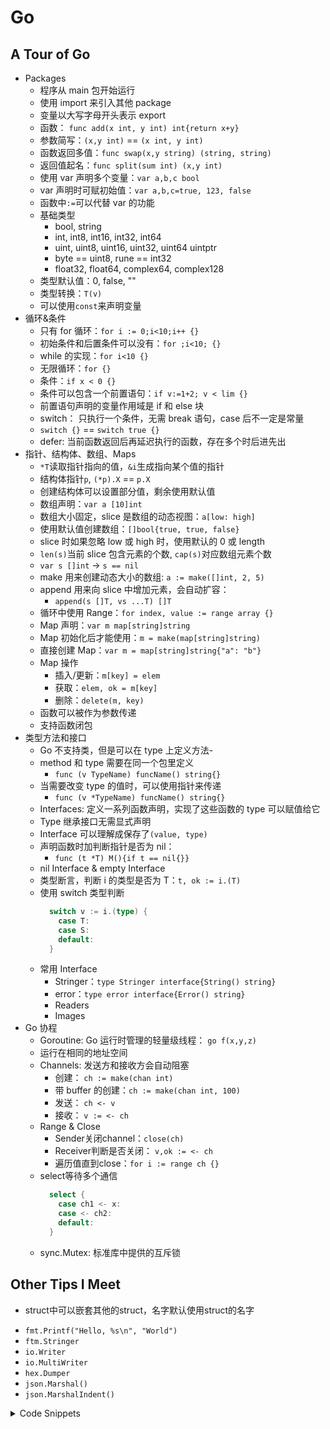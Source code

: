 # Go

## A Tour of Go

- Packages
  - 程序从 main 包开始运行
  - 使用 import 来引入其他 package
  - 变量以大写字母开头表示 export
  - 函数： `func add(x int, y int) int{return x+y}`
  - 参数简写：`(x,y int)` == `(x int, y int)`
  - 函数返回多值：`func swap(x,y string) (string, string)`
  - 返回值起名：`func split(sum int) (x,y int)`
  - 使用 var 声明多个变量：`var a,b,c bool`
  - var 声明时可赋初始值：`var a,b,c=true, 123, false`
  - 函数中`:=`可以代替 var 的功能
  - 基础类型
    - bool, string
    - int, int8, int16, int32, int64
    - uint, uint8, uint16, uint32, uint64 uintptr
    - byte == uint8, rune == int32
    - float32, float64, complex64, complex128
  - 类型默认值：0, false, ""
  - 类型转换：`T(v)`
  - 可以使用`const`来声明变量
- 循环&条件
  - 只有 for 循环：`for i := 0;i<10;i++ {}`
  - 初始条件和后置条件可以没有：`for ;i<10; {}`
  - while 的实现：`for i<10 {}`
  - 无限循环：`for {}`
  - 条件：`if x < 0 {}`
  - 条件可以包含一个前置语句：`if v:=1+2; v < lim {}`
  - 前置语句声明的变量作用域是 if 和 else 块
  - switch： 只执行一个条件，无需 break 语句，case 后不一定是常量
  - `switch {}` == `switch true {}`
  - defer: 当前函数返回后再延迟执行的函数，存在多个时后进先出
- 指针、结构体、数组、Maps
  - `*T`读取指针指向的值，`&i`生成指向某个值的指针
  - 结构体指针`p`, `(*p).X` == `p.X`
  - 创建结构体可以设置部分值，剩余使用默认值
  - 数组声明：`var a [10]int`
  - 数组大小固定，slice 是数组的动态视图：`a[low: high]`
  - 使用默认值创建数组：`[]bool{true, true, false}`
  - slice 时如果忽略 low 或 high 时，使用默认的 0 或 length
  - `len(s)`当前 slice 包含元素的个数, `cap(s)`对应数组元素个数
  - `var s []int` -> `s == nil`
  - make 用来创建动态大小的数组: `a := make([]int, 2, 5)`
  - append 用来向 slice 中增加元素，会自动扩容：
    - `append(s []T, vs ...T) []T`
  - 循环中使用 Range：`for index, value := range array {}`
  - Map 声明：`var m map[string]string`
  - Map 初始化后才能使用：`m = make(map[string]string)`
  - 直接创建 Map：`var m = map[string]string{"a": "b"}`
  - Map 操作
    - 插入/更新：`m[key] = elem`
    - 获取：`elem, ok = m[key]`
    - 删除：`delete(m, key)`
  - 函数可以被作为参数传递
  - 支持函数闭包
- 类型方法和接口
  - Go 不支持类，但是可以在 type 上定义方法-
  - method 和 type 需要在同一个包里定义
    - `func (v TypeName) funcName() string{}`
  - 当需要改变 type 的值时，可以使用指针来传递
    - `func (v *TypeName) funcName() string{}`
  - Interfaces: 定义一系列函数声明，实现了这些函数的 type 可以赋值给它
  - Type 继承接口无需显式声明
  - Interface 可以理解成保存了`(value, type)`
  - 声明函数时加判断指针是否为 nil：
    - `func (t *T) M(){if t == nil{}}`
  - nil Interface & empty Interface
  - 类型断言，判断 i 的类型是否为 T：`t, ok := i.(T)`
  - 使用 switch 类型判断
    ```go
      switch v := i.(type) {
        case T:
        case S:
        default:
      }
    ```
  - 常用 Interface
    - Stringer：`type Stringer interface{String() string}`
    - error：`type error interface{Error() string}`
    - Readers
    - Images
- Go 协程
  - Goroutine: Go 运行时管理的轻量级线程： `go f(x,y,z)`
  - 运行在相同的地址空间
  - Channels: 发送方和接收方会自动阻塞
    - 创建： `ch := make(chan int)`
    - 带 buffer 的创建：`ch := make(chan int, 100)`
    - 发送： `ch <- v`
    - 接收： `v := <- ch`
  - Range & Close
    - Sender关闭channel：`close(ch)`
    - Receiver判断是否关闭： `v,ok := <- ch`
    - 遍历值直到close：`for i := range ch {}`
  - select等待多个通信
    ```go
      select {
        case ch1 <- x:
        case <- ch2:
        default:
      }
    ```
  - sync.Mutex: 标准库中提供的互斥锁


## Other Tips I Meet

- struct中可以嵌套其他的struct，名字默认使用struct的名字

* `fmt.Printf("Hello, %s\n", "World")`
* `ftm.Stringer`
* `io.Writer`
* `io.MultiWriter`
* `hex.Dumper`
* `json.Marshal()`
* `json.MarshalIndent()`

<details>
<summary>Code Snippets</summary>

# QQQ

- abc
- def

</details>

